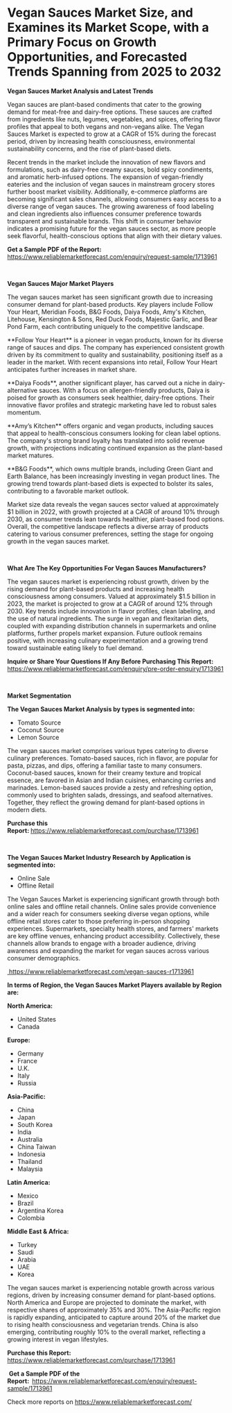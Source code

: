 <p><h1>Vegan Sauces Market Size, and Examines its Market Scope, with a Primary Focus on Growth Opportunities, and Forecasted Trends Spanning from 2025 to 2032</h1></p><p><strong>Vegan Sauces Market Analysis and Latest Trends</strong></p>
<p><p>Vegan sauces are plant-based condiments that cater to the growing demand for meat-free and dairy-free options. These sauces are crafted from ingredients like nuts, legumes, vegetables, and spices, offering flavor profiles that appeal to both vegans and non-vegans alike. The Vegan Sauces Market is expected to grow at a CAGR of 15% during the forecast period, driven by increasing health consciousness, environmental sustainability concerns, and the rise of plant-based diets.</p><p>Recent trends in the market include the innovation of new flavors and formulations, such as dairy-free creamy sauces, bold spicy condiments, and aromatic herb-infused options. The expansion of vegan-friendly eateries and the inclusion of vegan sauces in mainstream grocery stores further boost market visibility. Additionally, e-commerce platforms are becoming significant sales channels, allowing consumers easy access to a diverse range of vegan sauces. The growing awareness of food labeling and clean ingredients also influences consumer preference towards transparent and sustainable brands. This shift in consumer behavior indicates a promising future for the vegan sauces sector, as more people seek flavorful, health-conscious options that align with their dietary values.</p></p>
<p><strong>Get a Sample PDF of the Report:&nbsp;</strong> <a href="https://www.reliablemarketforecast.com/enquiry/request-sample/1713961?utm_campaign=2993&utm_medium=2&utm_source=Github&utm_content=ia&utm_term=28032025&utm_id=vegan-sauces">https://www.reliablemarketforecast.com/enquiry/request-sample/1713961</a></p>
<p>&nbsp;</p>
<p><strong>Vegan Sauces Major Market Players</strong></p>
<p><p>The vegan sauces market has seen significant growth due to increasing consumer demand for plant-based products. Key players include Follow Your Heart, Meridian Foods, B&G Foods, Daiya Foods, Amy's Kitchen, Litehouse, Kensington & Sons, Red Duck Foods, Majestic Garlic, and Bear Pond Farm, each contributing uniquely to the competitive landscape.</p><p>**Follow Your Heart** is a pioneer in vegan products, known for its diverse range of sauces and dips. The company has experienced consistent growth driven by its commitment to quality and sustainability, positioning itself as a leader in the market. With recent expansions into retail, Follow Your Heart anticipates further increases in market share.</p><p>**Daiya Foods**, another significant player, has carved out a niche in dairy-alternative sauces. With a focus on allergen-friendly products, Daiya is poised for growth as consumers seek healthier, dairy-free options. Their innovative flavor profiles and strategic marketing have led to robust sales momentum.</p><p>**Amy’s Kitchen** offers organic and vegan products, including sauces that appeal to health-conscious consumers looking for clean label options. The company's strong brand loyalty has translated into solid revenue growth, with projections indicating continued expansion as the plant-based market matures.</p><p>**B&G Foods**, which owns multiple brands, including Green Giant and Earth Balance, has been increasingly investing in vegan product lines. The growing trend towards plant-based diets is expected to bolster its sales, contributing to a favorable market outlook.</p><p>Market size data reveals the vegan sauces sector valued at approximately $1 billion in 2022, with growth projected at a CAGR of around 10% through 2030, as consumer trends lean towards healthier, plant-based food options. Overall, the competitive landscape reflects a diverse array of products catering to various consumer preferences, setting the stage for ongoing growth in the vegan sauces market.</p></p>
<p>&nbsp;</p>
<p><strong>What Are The Key Opportunities For Vegan Sauces Manufacturers?</strong></p>
<p><p>The vegan sauces market is experiencing robust growth, driven by the rising demand for plant-based products and increasing health consciousness among consumers. Valued at approximately $1.5 billion in 2023, the market is projected to grow at a CAGR of around 12% through 2030. Key trends include innovation in flavor profiles, clean labeling, and the use of natural ingredients. The surge in vegan and flexitarian diets, coupled with expanding distribution channels in supermarkets and online platforms, further propels market expansion. Future outlook remains positive, with increasing culinary experimentation and a growing trend toward sustainable eating likely to fuel demand.</p></p>
<p><strong>Inquire or Share Your Questions If Any Before Purchasing This Report:</strong> <a href="https://www.reliablemarketforecast.com/enquiry/pre-order-enquiry/1713961?utm_campaign=2993&utm_medium=2&utm_source=Github&utm_content=ia&utm_term=28032025&utm_id=vegan-sauces">https://www.reliablemarketforecast.com/enquiry/pre-order-enquiry/1713961</a></p>
<p>&nbsp;</p>
<p><strong>Market Segmentation</strong></p>
<p><strong>The Vegan Sauces Market Analysis by types is segmented into:</strong></p>
<p><ul><li>Tomato Source</li><li>Coconut Source</li><li>Lemon Source</li></ul></p>
<p><p>The vegan sauces market comprises various types catering to diverse culinary preferences. Tomato-based sauces, rich in flavor, are popular for pasta, pizzas, and dips, offering a familiar taste to many consumers. Coconut-based sauces, known for their creamy texture and tropical essence, are favored in Asian and Indian cuisines, enhancing curries and marinades. Lemon-based sauces provide a zesty and refreshing option, commonly used to brighten salads, dressings, and seafood alternatives. Together, they reflect the growing demand for plant-based options in modern diets.</p></p>
<p><strong>Purchase this Report:&nbsp;</strong><a href="https://www.reliablemarketforecast.com/purchase/1713961?utm_campaign=2993&utm_medium=2&utm_source=Github&utm_content=ia&utm_term=28032025&utm_id=vegan-sauces">https://www.reliablemarketforecast.com/purchase/1713961</a></p>
<p>&nbsp;</p>
<p><strong>The Vegan Sauces Market Industry Research by Application is segmented into:</strong></p>
<p><ul><li>Online Sale</li><li>Offline Retail</li></ul></p>
<p><p>The Vegan Sauces Market is experiencing significant growth through both online sales and offline retail channels. Online sales provide convenience and a wider reach for consumers seeking diverse vegan options, while offline retail stores cater to those preferring in-person shopping experiences. Supermarkets, specialty health stores, and farmers' markets are key offline venues, enhancing product accessibility. Collectively, these channels allow brands to engage with a broader audience, driving awareness and expanding the market for vegan sauces across various consumer demographics.</p></p>
<p><a href="https://www.reliablemarketforecast.com/vegan-sauces-r1713961?utm_campaign=2993&utm_medium=2&utm_source=Github&utm_content=ia&utm_term=28032025&utm_id=vegan-sauces">&nbsp;https://www.reliablemarketforecast.com/vegan-sauces-r1713961</a></p>
<p><strong>In terms of Region, the Vegan Sauces Market Players available by Region are:</strong></p>
<p>
    <p> <strong> North America: </strong>
        <ul>
            <li>United States</li>
            <li>Canada</li>
        </ul>
        </p> 
    <p> <strong> Europe: </strong>
        <ul>
            <li>Germany</li>
            <li>France</li>
            <li>U.K.</li>
            <li>Italy</li>
            <li>Russia</li>
        </ul>
        </p> 
    <p> <strong> Asia-Pacific: </strong>
        <ul>
            <li>China</li>
            <li>Japan</li>
            <li>South Korea</li>
            <li>India</li>
            <li>Australia</li>
            <li>China Taiwan</li>
            <li>Indonesia</li>
            <li>Thailand</li>
            <li>Malaysia</li>
        </ul>
        </p> 
    <p> <strong> Latin America: </strong>
        <ul>
            <li>Mexico</li>
            <li>Brazil</li>
            <li>Argentina Korea</li>
            <li>Colombia</li>
        </ul>
        </p> 
    <p> <strong> Middle East & Africa: </strong>
        <ul>
            <li>Turkey</li>
            <li>Saudi</li>
            <li>Arabia</li>
            <li>UAE</li>
            <li>Korea</li>
        </ul>
    </p>
    </p>
<p><p>The vegan sauces market is experiencing notable growth across various regions, driven by increasing consumer demand for plant-based options. North America and Europe are projected to dominate the market, with respective shares of approximately 35% and 30%. The Asia-Pacific region is rapidly expanding, anticipated to capture around 20% of the market due to rising health consciousness and vegetarian trends. China is also emerging, contributing roughly 10% to the overall market, reflecting a growing interest in vegan lifestyles.</p></p>
<p><strong>Purchase this Report: </strong><a href="https://www.reliablemarketforecast.com/purchase/1713961?utm_campaign=2993&utm_medium=2&utm_source=Github&utm_content=ia&utm_term=28032025&utm_id=vegan-sauces">https://www.reliablemarketforecast.com/purchase/1713961</a></p>
<p>&nbsp;<strong>Get a Sample PDF of the Report:&nbsp;&nbsp;</strong><a href="https://www.reliablemarketforecast.com/enquiry/request-sample/1713961?utm_campaign=2993&utm_medium=2&utm_source=Github&utm_content=ia&utm_term=28032025&utm_id=vegan-sauces">https://www.reliablemarketforecast.com/enquiry/request-sample/1713961</a></p>
<p><strong></strong></p>
<p>Check more reports on <a href="https://www.reliablemarketforecast.com/?utm_campaign=2993&utm_medium=2&utm_source=Github&utm_content=ia&utm_term=28032025&utm_id=vegan-sauces">https://www.reliablemarketforecast.com/</a></p>